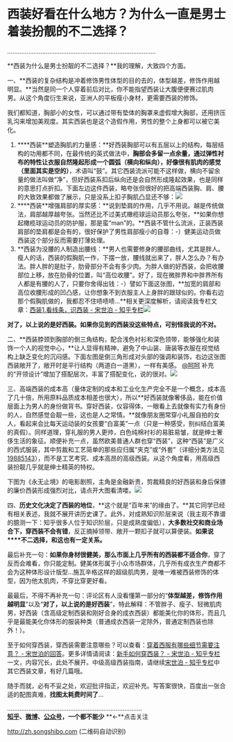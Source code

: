 # 西装好看在什么地方？为什么一直是男士着装扮靓的不二选择？

.....................................................................................  

**西装为什么是男士扮靓的不二选择？**我的理解，大致四个方面。  

一、**西装的复杂结构是冲着修饰男性体型的目的去的，体型越差，修饰作用越明显。**当然是同一个人穿着前后对比，你不能指望西装让大腹便便赛过肌肉男。从这个角度衍生来说，亚洲人的平板瘦小身材，更需要西装的修饰。  

我们都知道，胸部小的女性，可以通过带有垫体的胸罩来虚假增大胸部，还用挤压乳沟来增加美观度。其实西装也是这个造假作用，男性的整个上身都可以被它美化。  

1.  ****西装**塑造胸肌的力量感：**好西装胸部可以有五层以上的结构，每层结构的功用都不同，在最传统的英式做法中，**胸部会多留一点余量，通过弹性衬布的特性让衣服自然隆起形成一个圆弧（横向和纵向），好像很有肌肉的感觉（里面其实是空的）**，术语叫“鼓”。其它西装流派可能不这样做，横向不留余量的做法叫做“净”，但好西装系扣后纵向还是会自然形成隆起效果，也是同样的意思打点折扣。下面左边这件西装，略夸张但很好的把高端西装胸、肩、腰的大致效果都做了展示，只是没系上扣子胸肌凸显还不够：![](https://pic1.zhimg.com/32f0480d2d11f3b40afb39a2eeb29018_b.jpg)
2.  ****西装**增强肩部的厚实感：**说到垫肩的作用，几乎不用说。越是传统做法，肩部越厚越夸张。当然还比不过美式橄榄球运动员那么夸张，**如果你想起橄榄球运动员的防护服，那是蛮“man”的。**西装不管什么流派，正装西装肩部的垫肩都是会有的，很好保护了男性肩部瘦小的自尊：-）健美运动员做西装这个部分反而需要打薄处理。
3.  **西装为没腰的人制造出腰线：**男人也需要修身的腰部曲线，尤其是胖人。瘦人的话，西装的假胸肌一作，下摆一放，腰线就出来了，胖人怎么办？有办法。胖人胖的是肚子，肋骨部分不会有多少肉。为胖人做的好西装，会把收腰部位上移，放在肋骨的位置，叫“高位收腰”。好了，现在微胖界和中胖界所有人都是有腰的人了，只要你舍得出钱：-）譬如下面这张图，**加宽的肩部和高位收腰形成的凹凸感，让你想象不到衣服主人上身胖的跟球似的。你看右边那个假胸肌做的，我都忍不住啧啧啧...**相关更深度解析，请阅读我专栏文章：[西装1.看线条，识西装 - 宋世泊 - 知乎专栏](http://zhuanlan.zhihu.com/Song-Shibo/20058859)![](https://pic2.zhimg.com/dd4ae004d08425b10c9e23916a23164d_b.jpg)

**对了，以上说的是好西装。如果你见到的西装没这些特点，可别怪我说的不对。**  

二、**西装脖颈到胸部的倒三角结构，配合浅色衬衫和深色领带，能够强化和装饰一个人的视觉中心，**让人显得有精神，避免了中山装、唐装等衣服在视觉结构上缺乏变化的沉闷感。下面左图是倒三角形成对头部的强调和装饰，右边这张图西装敞开了，敞开时是平行结构（两道白一道黑），一样有美感。 [@呵呵](//www.zhihu.com/people/f95a3a7084da2c7afcbd6c44f6cfdaed) 补充的“开领设计”增加了搭配层次，丰富了搭配变化，说的很对。![](https://pic2.zhimg.com/3538c8fa4b0ceb1ba8aa6937bda744b1_b.jpg)  

三、高端西装的成本高（量体定制的成本和工业化生产完全不是一个概念，成本高了几十倍，所用原料品质成本相差也很大），所以**好西装就像奢侈品，能在价值层面上为男人的身份做背书。穿好西装，仪容得体，一眼看上去就像有实力有身份的人，自然感觉会靓一些，这也是人之常情。**就像朋友圈常穿小礼服自拍的女人，看起来会比每天运动装的女孩要“白富美”一点（只是一种感受，别纠结白富美的真假）。同样道理，穿礼服的男人更帅，白色纯棉衬衫的易脏易皱，就是绅士奢侈生活的象征。顺便补充一点，虽然欧美普通人群也穿“西装”，这种“西装”是广义的西式服装，其中剪裁和工艺简单的那些应归属“夹克”或“外套”（详细分类方法见[19885143](http://zhuanlan.zhihu.com/Song-Shibo/19885143)），而不是工艺考究、成本高昂的高级西装。从这个角度看，用高级西装扮靓几乎就是绅士精英的特权。  

下图为《永无止境》的电影剧照，主角是金融新贵，剪裁精良的好西装和身后保镖的廉价西装形成强烈对比，请点开大图看清喽。![](https://pic3.zhimg.com/33e6a54a97b5c3253286414d31a973a6_b.jpg)  

四、**历史文化决定了西装的地位**，**这个就是“百年来”的缘由了。**其它同学已经有相关表述，我就不展开讲历史课了。此外，对成熟知识阶层来说（我主观不靠谱的臆测一下：知乎很多人位于知识阶层，只是成熟度偏低），**大多数社交和商业场合下，穿西装不会有错**，反正摘掉领带、敞开一颗扣子就可以算便装。**如果说****不二选择，和这也有一定关系。**  

最后补充一句：**如果你身材很健美，那么市面上几乎所有的西装都不适合你**，穿了反而会难看，你只能定制。健美体形属于小众市场群体，几乎所有成衣生产商都不会为这种体形设计版型...施瓦辛格这样的超级肌肉男，是唯一难被西装修饰的体型，因为他太肌肉，不穿比穿更好看。  

最最后，不得不再补充一句：评论区有人没看懂第一部分的“**体型越差，修饰作用越明显**”以及“**对了，以上说的是好西装**”，特此解释：不管胖子、瘦子、轻微肌肉男，好西装（含高级定制西装和刚好合身的成衣西装）都能美化你的体形，而且几乎是最能美化你体形的服装种类（普通成衣西装一定除外，普通定制西装也除外！）。  

至于如何穿西装，穿西装需要注意哪些？可以查看：[穿着西服有哪些细节需要注意？ - 宋世泊的回答](http://www.zhihu.com/question/29633755/answer/53560409)。更多详情请阅读：[新手如何穿西装？ - 宋世泊 - 知乎专栏](http://zhuanlan.zhihu.com/Song-Shibo/20059119)一文，内容冗长，此处不展开。中级高级西装指南，请继续[宋世泊 - 知乎专栏](http://zhuanlan.zhihu.com/Song-Shibo)中其它西装文章，有好几篇哦。  

随手而就，必有不妥之处，欢迎批评指正，欢迎补充。写答案很快，百度出一张合适的配图真难，**找图太耗费时间了**...  

.............................................................................  
**[知乎](https://www.zhihu.com/people/seabert/answers?order_by=vote_num)、[微博](http://weibo.com/seabert/)、[公众号](http://mp.weixin.qq.com/s?__biz=MzA4OTc0NDQ2Mg==&mid=402667862&idx=1&sn=8fa76757c965830968fb193b146b0a73%23rd)，一个都不能少** **←**点击关注

[<span>http://</span><span>zh.songshibo.com</span><span></span>](http://zh.songshibo.com) (二维码自动识别)